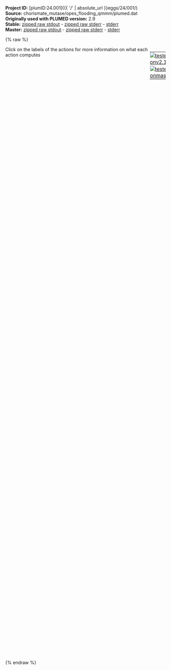 **Project ID:** [plumID:24.001]({{ '/' | absolute_url }}eggs/24/001/)  
**Source:** chorismate_mutase/opes_flooding_qmmm/plumed.dat  
**Originally used with PLUMED version:** 2.9  
**Stable:** [zipped raw stdout](plumed.dat.plumed.stdout.txt.zip) - [zipped raw stderr](plumed.dat.plumed.stderr.txt.zip) - [stderr](plumed.dat.plumed.stderr)  
**Master:** [zipped raw stdout](plumed.dat.plumed_master.stdout.txt.zip) - [zipped raw stderr](plumed.dat.plumed_master.stderr.txt.zip) - [stderr](plumed.dat.plumed_master.stderr)  

{% raw %}
<div style="width: 100%; float:left">
<div style="width: 90%; float:left" id="value_details_data/chorismate_mutase/opes_flooding_qmmm/plumed.dat"> Click on the labels of the actions for more information on what each action computes </div>
<div style="width: 10%; float:left"><table><tr><td style="padding:1px"><a href="plumed.dat.plumed.stderr"><img src="https://img.shields.io/badge/v2.10-passing-green.svg" alt="tested onv2.10" /></a></td></tr><tr><td style="padding:1px"><a href="plumed.dat.plumed_master.stderr"><img src="https://img.shields.io/badge/master-passing-green.svg" alt="tested onmaster" /></a></td></tr></table></div></div>
<pre style="width=97%;">
<span class="plumedtooltip" style="color:green">UNITS<span class="right">This command sets the internal units for the code. <a href="https://www.plumed.org/doc-master/user-doc/html/_u_n_i_t_s.html" style="color:green">More details</a><i></i></span></span> <span class="plumedtooltip">LENGTH<span class="right">the units of lengths<i></i></span></span>=A
<span style="display:none;" id="data/chorismate_mutase/opes_flooding_qmmm/plumed.dat">The UNITS action with label <b></b> calculates something</span><b name="data/chorismate_mutase/opes_flooding_qmmm/plumed.datd1" onclick='showPath("data/chorismate_mutase/opes_flooding_qmmm/plumed.dat","data/chorismate_mutase/opes_flooding_qmmm/plumed.datd1","data/chorismate_mutase/opes_flooding_qmmm/plumed.datd1","black")'>d1</b><span style="display:none;" id="data/chorismate_mutase/opes_flooding_qmmm/plumed.datd1">The DISTANCE action with label <b>d1</b> calculates the following quantities:<table  align="center" frame="void" width="95%" cellpadding="5%"><tr><td width="5%"><b> Quantity </b>  </td><td width="5%"><b> Type </b>  </td><td><b> Description </b> </td></tr><tr><td width="5%">d1</td><td width="5%"><font color="black">scalar</font></td><td>the DISTANCE between this pair of atoms</td></tr></table></span>: <span class="plumedtooltip" style="color:green">DISTANCE<span class="right">Calculate the distance between a pair of atoms. <a href="https://www.plumed.org/doc-master/user-doc/html/_d_i_s_t_a_n_c_e.html" style="color:green">More details</a><i></i></span></span> <span class="plumedtooltip">ATOMS<span class="right">the pair of atom that we are calculating the distance between<i></i></span></span>=5663,5675
<b name="data/chorismate_mutase/opes_flooding_qmmm/plumed.datd2" onclick='showPath("data/chorismate_mutase/opes_flooding_qmmm/plumed.dat","data/chorismate_mutase/opes_flooding_qmmm/plumed.datd2","data/chorismate_mutase/opes_flooding_qmmm/plumed.datd2","black")'>d2</b><span style="display:none;" id="data/chorismate_mutase/opes_flooding_qmmm/plumed.datd2">The DISTANCE action with label <b>d2</b> calculates the following quantities:<table  align="center" frame="void" width="95%" cellpadding="5%"><tr><td width="5%"><b> Quantity </b>  </td><td width="5%"><b> Type </b>  </td><td><b> Description </b> </td></tr><tr><td width="5%">d2</td><td width="5%"><font color="black">scalar</font></td><td>the DISTANCE between this pair of atoms</td></tr></table></span>: <span class="plumedtooltip" style="color:green">DISTANCE<span class="right">Calculate the distance between a pair of atoms. <a href="https://www.plumed.org/doc-master/user-doc/html/_d_i_s_t_a_n_c_e.html" style="color:green">More details</a><i></i></span></span> <span class="plumedtooltip">ATOMS<span class="right">the pair of atom that we are calculating the distance between<i></i></span></span>=5670,5671

<span class="plumedtooltip" style="color:green">UPPER_WALLS<span class="right">Defines a wall for the value of one or more collective variables, <a href="https://www.plumed.org/doc-master/user-doc/html/_u_p_p_e_r__w_a_l_l_s.html" style="color:green">More details</a><i></i></span></span> <span class="plumedtooltip">ARG<span class="right">the arguments on which the bias is acting<i></i></span></span>=<b name="data/chorismate_mutase/opes_flooding_qmmm/plumed.datd1">d1</b> <span class="plumedtooltip">AT<span class="right">the positions of the wall<i></i></span></span>=+3.60 <span class="plumedtooltip">KAPPA<span class="right">the force constant for the wall<i></i></span></span>=250.0 <span class="plumedtooltip">EXP<span class="right"> the powers for the walls<i></i></span></span>=2 <span class="plumedtooltip">LABEL<span class="right">a label for the action so that its output can be referenced in the input to other actions<i></i></span></span>=<b name="data/chorismate_mutase/opes_flooding_qmmm/plumed.datuwall_C-C5" onclick='showPath("data/chorismate_mutase/opes_flooding_qmmm/plumed.dat","data/chorismate_mutase/opes_flooding_qmmm/plumed.datuwall_C-C5","data/chorismate_mutase/opes_flooding_qmmm/plumed.datuwall_C-C5","black")'>uwall_C-C5</b><span style="display:none;" id="data/chorismate_mutase/opes_flooding_qmmm/plumed.datuwall_C-C5">The UPPER_WALLS action with label <b>uwall_C-C5</b> calculates the following quantities:<table  align="center" frame="void" width="95%" cellpadding="5%"><tr><td width="5%"><b> Quantity </b>  </td><td width="5%"><b> Type </b>  </td><td><b> Description </b> </td></tr><tr><td width="5%">uwall_C-C5.bias</td><td width="5%"><font color="black">scalar</font></td><td>the instantaneous value of the bias potential</td></tr><tr><td width="5%">uwall_C-C5.force2</td><td width="5%"><font color="black">scalar</font></td><td>the instantaneous value of the squared force due to this bias potential</td></tr></table></span>
<br/><b name="data/chorismate_mutase/opes_flooding_qmmm/plumed.datdd" onclick='showPath("data/chorismate_mutase/opes_flooding_qmmm/plumed.dat","data/chorismate_mutase/opes_flooding_qmmm/plumed.datdd","data/chorismate_mutase/opes_flooding_qmmm/plumed.datdd","black")'>dd</b><span style="display:none;" id="data/chorismate_mutase/opes_flooding_qmmm/plumed.datdd">The COMBINE action with label <b>dd</b> calculates the following quantities:<table  align="center" frame="void" width="95%" cellpadding="5%"><tr><td width="5%"><b> Quantity </b>  </td><td width="5%"><b> Type </b>  </td><td><b> Description </b> </td></tr><tr><td width="5%">dd</td><td width="5%"><font color="black">scalar</font></td><td>a linear compbination</td></tr></table></span>: <span class="plumedtooltip" style="color:green">COMBINE<span class="right">Calculate a polynomial combination of a set of other variables. <a href="https://www.plumed.org/doc-master/user-doc/html/_c_o_m_b_i_n_e.html" style="color:green">More details</a><i></i></span></span> <span class="plumedtooltip">ARG<span class="right">the values input to this function<i></i></span></span>=<b name="data/chorismate_mutase/opes_flooding_qmmm/plumed.datd1">d1</b>,<b name="data/chorismate_mutase/opes_flooding_qmmm/plumed.datd2">d2</b> <span class="plumedtooltip">COEFFICIENTS<span class="right"> the coefficients of the arguments in your function<i></i></span></span>=1,-1 <span class="plumedtooltip">PERIODIC<span class="right">if the output of your function is periodic then you should specify the periodicity of the function<i></i></span></span>=NO

<b name="data/chorismate_mutase/opes_flooding_qmmm/plumed.datchi_exc" onclick='showPath("data/chorismate_mutase/opes_flooding_qmmm/plumed.dat","data/chorismate_mutase/opes_flooding_qmmm/plumed.datchi_exc","data/chorismate_mutase/opes_flooding_qmmm/plumed.datchi_exc","black")'>chi_exc</b><span style="display:none;" id="data/chorismate_mutase/opes_flooding_qmmm/plumed.datchi_exc">The CUSTOM action with label <b>chi_exc</b> calculates the following quantities:<table  align="center" frame="void" width="95%" cellpadding="5%"><tr><td width="5%"><b> Quantity </b>  </td><td width="5%"><b> Type </b>  </td><td><b> Description </b> </td></tr><tr><td width="5%">chi_exc</td><td width="5%"><font color="black">scalar</font></td><td>an arbitrary function</td></tr></table></span>: <span class="plumedtooltip" style="color:green">CUSTOM<span class="right">Calculate a combination of variables using a custom expression. <a href="https://www.plumed.org/doc-master/user-doc/html/_c_u_s_t_o_m.html" style="color:green">More details</a><i></i></span></span> <span class="plumedtooltip">ARG<span class="right">the values input to this function<i></i></span></span>=<b name="data/chorismate_mutase/opes_flooding_qmmm/plumed.datdd">dd</b> <span class="plumedtooltip">FUNC<span class="right">the function you wish to evaluate<i></i></span></span>=step(-x+0.5) <span class="plumedtooltip">PERIODIC<span class="right">if the output of your function is periodic then you should specify the periodicity of the function<i></i></span></span>=NO

<span id="data/chorismate_mutase/opes_flooding_qmmm/plumed.datdefopes_short"><b name="data/chorismate_mutase/opes_flooding_qmmm/plumed.datopes" onclick='showPath("data/chorismate_mutase/opes_flooding_qmmm/plumed.dat","data/chorismate_mutase/opes_flooding_qmmm/plumed.datopes","data/chorismate_mutase/opes_flooding_qmmm/plumed.datopes","black")'>opes</b><span style="display:none;" id="data/chorismate_mutase/opes_flooding_qmmm/plumed.datopes">The OPES_METAD action with label <b>opes</b> calculates the following quantities:<table  align="center" frame="void" width="95%" cellpadding="5%"><tr><td width="5%"><b> Quantity </b>  </td><td width="5%"><b> Type </b>  </td><td><b> Description </b> </td></tr><tr><td width="5%">opes.bias</td><td width="5%"><font color="black">scalar</font></td><td>the instantaneous value of the bias potential</td></tr><tr><td width="5%">opes.rct</td><td width="5%"><font color="black">scalar</font></td><td>estimate of c(t). log(exp(beta V)/beta, should become flat as the simulation converges. Do NOT use for reweighting</td></tr><tr><td width="5%">opes.zed</td><td width="5%"><font color="black">scalar</font></td><td>estimate of Z_n. should become flat once no new CV-space region is explored</td></tr><tr><td width="5%">opes.neff</td><td width="5%"><font color="black">scalar</font></td><td>effective sample size</td></tr><tr><td width="5%">opes.nker</td><td width="5%"><font color="black">scalar</font></td><td>total number of compressed kernels used to represent the bias</td></tr></table></span>: <span class="plumedtooltip" style="color:green">OPES_METAD<span class="right">On-the-fly probability enhanced sampling with metadynamics-like target distribution. This action has <a class="toggler" href='javascript:;' onclick='toggleDisplay("data/chorismate_mutase/opes_flooding_qmmm/plumed.datdefopes");'>hidden defaults</a>. <a href="https://www.plumed.org/doc-master/user-doc/html/_o_p_e_s__m_e_t_a_d.html">More details</a><i></i></span></span> ...
  <span class="plumedtooltip">ARG<span class="right">the labels of the scalars on which the bias will act<i></i></span></span>=<b name="data/chorismate_mutase/opes_flooding_qmmm/plumed.datdd">dd</b>
  <span class="plumedtooltip">PACE<span class="right">the frequency for kernel deposition<i></i></span></span>=100
  <span class="plumedtooltip">ADAPTIVE_SIGMA_STRIDE<span class="right">number of steps for measuring adaptive sigma<i></i></span></span>=200
  <span class="plumedtooltip">BARRIER<span class="right">the free energy barrier to be overcome<i></i></span></span>=45
  <span class="plumedtooltip">EXCLUDED_REGION<span class="right">kernels are not deposited when the action provided here has a nonzero value, see example above<i></i></span></span>=<b name="data/chorismate_mutase/opes_flooding_qmmm/plumed.datchi_exc">chi_exc</b>
  <span class="plumedtooltip">TEMP<span class="right"> temperature<i></i></span></span>=300.0
  <span class="plumedtooltip">STATE_WFILE<span class="right">write to this file the compressed kernels and all the info needed to RESTART the simulation<i></i></span></span>=RESTART_INFO
  <span class="plumedtooltip">STATE_WSTRIDE<span class="right">number of MD steps between writing the STATE_WFILE<i></i></span></span>=100
...
</span><span id="data/chorismate_mutase/opes_flooding_qmmm/plumed.datdefopes_long" style="display:none;"><b name="data/chorismate_mutase/opes_flooding_qmmm/plumed.datopes" onclick='showPath("data/chorismate_mutase/opes_flooding_qmmm/plumed.dat","data/chorismate_mutase/opes_flooding_qmmm/plumed.datopes","data/chorismate_mutase/opes_flooding_qmmm/plumed.datopes","black")'>opes</b>: <span class="plumedtooltip" style="color:green">OPES_METAD<span class="right">On-the-fly probability enhanced sampling with metadynamics-like target distribution. This action uses the <a class="toggler" href='javascript:;' onclick='toggleDisplay("data/chorismate_mutase/opes_flooding_qmmm/plumed.datdefopes");'>defaults shown here</a>. <a href="https://www.plumed.org/doc-master/user-doc/html/_o_p_e_s__m_e_t_a_d.html">More details</a><i></i></span></span> ...
  <span class="plumedtooltip">ARG<span class="right">the labels of the scalars on which the bias will act<i></i></span></span>=<b name="data/chorismate_mutase/opes_flooding_qmmm/plumed.datdd">dd</b>
  <span class="plumedtooltip">PACE<span class="right">the frequency for kernel deposition<i></i></span></span>=100
  <span class="plumedtooltip">ADAPTIVE_SIGMA_STRIDE<span class="right">number of steps for measuring adaptive sigma<i></i></span></span>=200
  <span class="plumedtooltip">BARRIER<span class="right">the free energy barrier to be overcome<i></i></span></span>=45
  <span class="plumedtooltip">EXCLUDED_REGION<span class="right">kernels are not deposited when the action provided here has a nonzero value, see example above<i></i></span></span>=<b name="data/chorismate_mutase/opes_flooding_qmmm/plumed.datchi_exc">chi_exc</b>
  <span class="plumedtooltip">TEMP<span class="right"> temperature<i></i></span></span>=300.0
  <span class="plumedtooltip">STATE_WFILE<span class="right">write to this file the compressed kernels and all the info needed to RESTART the simulation<i></i></span></span>=RESTART_INFO
  <span class="plumedtooltip">STATE_WSTRIDE<span class="right">number of MD steps between writing the STATE_WFILE<i></i></span></span>=100
 <span class="plumedtooltip">SIGMA<span class="right"> the initial widths of the kernels<i></i></span></span>=ADAPTIVE <span class="plumedtooltip">COMPRESSION_THRESHOLD<span class="right"> merge kernels if closer than this threshold, in units of sigma<i></i></span></span>=1 <span class="plumedtooltip">FILE<span class="right"> a file in which the list of all deposited kernels is stored<i></i></span></span>=KERNELS
...
</span><br/><span class="plumedtooltip" style="color:green">COMMITTOR<span class="right">Does a committor analysis. <a href="https://www.plumed.org/doc-master/user-doc/html/_c_o_m_m_i_t_t_o_r.html" style="color:green">More details</a><i></i></span></span> ...
 <span class="plumedtooltip">ARG<span class="right">the labels of the values which is being used to define the committor surface<i></i></span></span>=<b name="data/chorismate_mutase/opes_flooding_qmmm/plumed.datdd">dd</b>
 <span class="plumedtooltip">STRIDE<span class="right"> the frequency with which the CVs are analyzed<i></i></span></span>=10
 <span class="plumedtooltip">BASIN_LL1<span class="right">List of lower limits for basin #<i></i></span></span>=-10.0
 <span class="plumedtooltip">BASIN_UL1<span class="right">List of upper limits for basin #<i></i></span></span>=-2.0
... COMMITTOR
<br/><span class="plumedtooltip" style="color:green">PRINT<span class="right">Print quantities to a file. <a href="https://www.plumed.org/doc-master/user-doc/html/_p_r_i_n_t.html" style="color:green">More details</a><i></i></span></span> <span class="plumedtooltip">ARG<span class="right">the labels of the values that you would like to print to the file<i></i></span></span>=<b name="data/chorismate_mutase/opes_flooding_qmmm/plumed.datd1">d1</b>,<b name="data/chorismate_mutase/opes_flooding_qmmm/plumed.datd2">d2</b>,<b name="data/chorismate_mutase/opes_flooding_qmmm/plumed.datdd">dd</b>,<b name="data/chorismate_mutase/opes_flooding_qmmm/plumed.datopes">opes.*</b>,<b name="data/chorismate_mutase/opes_flooding_qmmm/plumed.datuwall_C-C5">uwall_C-C5.*</b> <span class="plumedtooltip">FILE<span class="right">the name of the file on which to output these quantities<i></i></span></span>=COLVAR <span class="plumedtooltip">STRIDE<span class="right"> the frequency with which the quantities of interest should be output<i></i></span></span>=1

<span class="plumedtooltip" style="color:green">FLUSH<span class="right">This command instructs plumed to flush all the open files with a user specified frequency. <a href="https://www.plumed.org/doc-master/user-doc/html/_f_l_u_s_h.html" style="color:green">More details</a><i></i></span></span> <span class="plumedtooltip">STRIDE<span class="right">the frequency with which all the open files should be flushed<i></i></span></span>=1
</pre>
{% endraw %}
